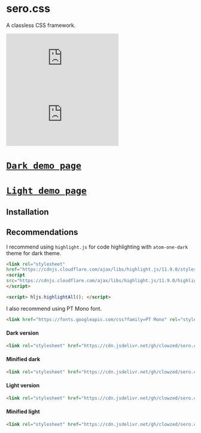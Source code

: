 # sero.css
A classless CSS framework.

![s](https://img.badgesize.io/clowzed/sero.css/master/source/min/light.min.css?compression=gzip&label=min%2Bgzip
)
![s](https://img.badgesize.io/clowzed/sero.css/master/source/min/light.min.css?compression=brotli&label=min%2Bbrotli
)
# [`Dark demo page`](https://clowzed.github.io/)

# [`Light demo page`](https://clowzed.github.io/light.html)




## Installation

## Recommendations 
I recommend using `highlight.js` for code highlighting with `atom-one-dark` theme for dark theme.

```html
<link rel="stylesheet" 
href="https://cdnjs.cloudflare.com/ajax/libs/highlight.js/11.9.0/styles/atom-one-dark.css">
<script 
src="https://cdnjs.cloudflare.com/ajax/libs/highlight.js/11.9.0/highlight.min.js">
</script>

<script> hljs.highlightAll(); </script>
```

I also recommend using PT Mono font.
```html
<link href="https://fonts.googleapis.com/css?family=PT Mono" rel="stylesheet">
```

#### Dark version
```html
<link rel="stylesheet" href="https://cdn.jsdelivr.net/gh/clowzed/sero.css@master/source/dark.css">
```
#### Minified dark
```html
<link rel="stylesheet" href="https://cdn.jsdelivr.net/gh/clowzed/sero.css@master/source/min/dark.min.css">
```

#### Light version

```html
<link rel="stylesheet" href="https://cdn.jsdelivr.net/gh/clowzed/sero.css@master/source/light.css">

```
#### Minified light
```html
<link rel="stylesheet" href="https://cdn.jsdelivr.net/gh/clowzed/sero.css@master/source/min/light.min.css">
```
